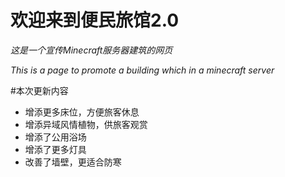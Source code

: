 # **欢迎来到便民旅馆2.0**
*这是一个宣传Minecraft服务器建筑的网页*

*This is a page to promote a building which in a minecraft server*

#本次更新内容
- 增添更多床位，方便旅客休息
- 增添异域风情植物，供旅客观赏
- 增添了公用浴场
- 增添了更多灯具
- 改善了墙壁，更适合防寒
